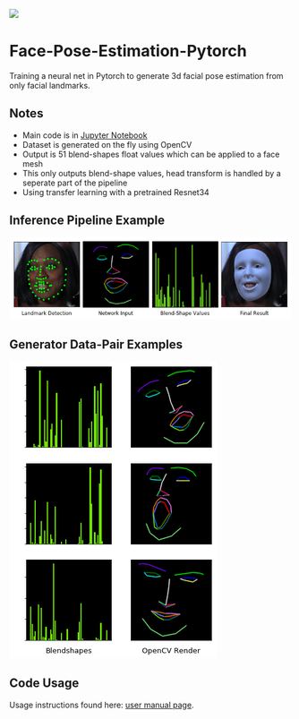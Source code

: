 ![](examples/track_d.gif)
# Face-Pose-Estimation-Pytorch
Training a neural net in Pytorch to generate 3d facial pose estimation from only facial landmarks.

## Notes
- Main code is in [Jupyter Notebook](face_pose_net.ipynb)
- Dataset is generated on the fly using OpenCV
- Output is 51  blend-shapes float values which can be applied to a face mesh
- This only outputs blend-shape values, head transform is handled by a seperate part of the pipeline
- Using transfer learning with a pretrained Resnet34

## Inference Pipeline Example
![](examples/pipeline.png)
## Generator Data-Pair Examples
![](examples/git_dataset.png)

## Code Usage
Usage instructions found here: [user manual page](USAGE.md).




